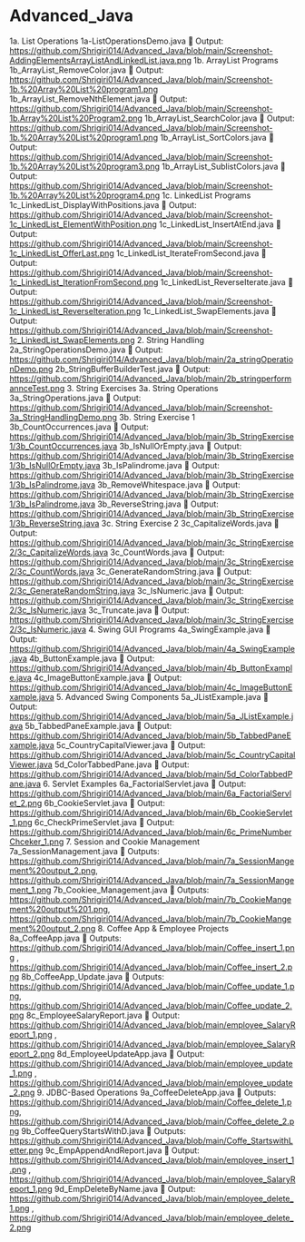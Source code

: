 # Advanced_Java

1a. List Operations
1a-ListOperationsDemo.java
📸 Output: https://github.com/Shrigiri014/Advanced_Java/blob/main/Screenshot-AddingElementsArrayListAndLinkedList.java.png
1b. ArrayList Programs
1b_ArrayList_RemoveColor.java
📸 Output: https://github.com/Shrigiri014/Advanced_Java/blob/main/Screenshot-1b.%20Array%20List%20program1.png
1b_ArrayList_RemoveNthElement.java
📸 Output: https://github.com/Shrigiri014/Advanced_Java/blob/main/Screenshot-1b.Array%20List%20Program2.png
1b_ArrayList_SearchColor.java
📸 Output: https://github.com/Shrigiri014/Advanced_Java/blob/main/Screenshot-1b.%20Array%20List%20program1.png
1b_ArrayList_SortColors.java
📸 Output: https://github.com/Shrigiri014/Advanced_Java/blob/main/Screenshot-1b.%20Array%20List%20program3.png
1b_ArrayList_SublistColors.java
📸 Output: https://github.com/Shrigiri014/Advanced_Java/blob/main/Screenshot-1b.%20Array%20List%20program4.png
1c. LinkedList Programs
1c_LinkedList_DisplayWithPositions.java
📸 Output: https://github.com/Shrigiri014/Advanced_Java/blob/main/Screenshot-1c_LinkedList_ElementWithPosition.png
1c_LinkedList_InsertAtEnd.java
📸 Output: https://github.com/Shrigiri014/Advanced_Java/blob/main/Screenshot-1c_LinkedList_OfferLast.png
1c_LinkedList_IterateFromSecond.java
📸 Output: https://github.com/Shrigiri014/Advanced_Java/blob/main/Screenshot-1c_LinkedList_IterationFromSecond.png
1c_LinkedList_ReverseIterate.java
📸 Output: https://github.com/Shrigiri014/Advanced_Java/blob/main/Screenshot-1c_LinkedList_ReverseIteration.png
1c_LinkedList_SwapElements.java
📸 Output: https://github.com/Shrigiri014/Advanced_Java/blob/main/Screenshot-1c_LinkedList_SwapElements.png
2. String Handling
2a_StringOperationsDemo.java
📸 Output: https://github.com/Shrigiri014/Advanced_Java/blob/main/2a_stringOperationDemo.png
2b_StringBufferBuilderTest.java
📸 Output: https://github.com/Shrigiri014/Advanced_Java/blob/main/2b_stringperformannceTest.png
3. String Exercises
3a. String Operations
3a_StringOperations.java
📸 Output: https://github.com/Shrigiri014/Advanced_Java/blob/main/Screenshot-3a_StringHandlingDemo.png
3b. String Exercise 1
3b_CountOccurrences.java
📸 Output: https://github.com/Shrigiri014/Advanced_Java/blob/main/3b_StringExercise1/3b_CountOccurrences.java
3b_IsNullOrEmpty.java
📸 Output: https://github.com/Shrigiri014/Advanced_Java/blob/main/3b_StringExercise1/3b_IsNullOrEmpty.java
3b_IsPalindrome.java
📸 Output: https://github.com/Shrigiri014/Advanced_Java/blob/main/3b_StringExercise1/3b_IsPalindrome.java
3b_RemoveWhitespace.java
📸 Output: https://github.com/Shrigiri014/Advanced_Java/blob/main/3b_StringExercise1/3b_IsPalindrome.java
3b_ReverseString.java
📸 Output: https://github.com/Shrigiri014/Advanced_Java/blob/main/3b_StringExercise1/3b_ReverseString.java
3c. String Exercise 2
3c_CapitalizeWords.java
📸 Output: https://github.com/Shrigiri014/Advanced_Java/blob/main/3c_StringExercise2/3c_CapitalizeWords.java
3c_CountWords.java
📸 Output: https://github.com/Shrigiri014/Advanced_Java/blob/main/3c_StringExercise2/3c_CountWords.java
3c_GenerateRandomString.java
📸 Output: https://github.com/Shrigiri014/Advanced_Java/blob/main/3c_StringExercise2/3c_GenerateRandomString.java
3c_IsNumeric.java
📸 Output: https://github.com/Shrigiri014/Advanced_Java/blob/main/3c_StringExercise2/3c_IsNumeric.java
3c_Truncate.java
📸 Output: https://github.com/Shrigiri014/Advanced_Java/blob/main/3c_StringExercise2/3c_IsNumeric.java
4. Swing GUI Programs
4a_SwingExample.java
📸 Output: https://github.com/Shrigiri014/Advanced_Java/blob/main/4a_SwingExample.java
4b_ButtonExample.java
📸 Output: https://github.com/Shrigiri014/Advanced_Java/blob/main/4b_ButtonExample.java
4c_ImageButtonExample.java
📸 Output: https://github.com/Shrigiri014/Advanced_Java/blob/main/4c_ImageButtonExample.java
5. Advanced Swing Components
5a_JListExample.java
📸 Output: https://github.com/Shrigiri014/Advanced_Java/blob/main/5a_JListExample.java
5b_TabbedPaneExample.java
📸 Output: https://github.com/Shrigiri014/Advanced_Java/blob/main/5b_TabbedPaneExample.java
5c_CountryCapitalViewer.java
📸 Output: https://github.com/Shrigiri014/Advanced_Java/blob/main/5c_CountryCapitalViewer.java
5d_ColorTabbedPane.java
📸 Output: https://github.com/Shrigiri014/Advanced_Java/blob/main/5d_ColorTabbedPane.java
6. Servlet Examples
6a_FactorialServlet.java
📸 Output: https://github.com/Shrigiri014/Advanced_Java/blob/main/6a_FactorialServlet_2.png
6b_CookieServlet.java
📸 Output: https://github.com/Shrigiri014/Advanced_Java/blob/main/6b_CookieServlet_1.png
6c_CheckPrimeServlet.java
📸 Output: https://github.com/Shrigiri014/Advanced_Java/blob/main/6c_PrimeNumberChceker_1.png
7. Session and Cookie Management
7a_SessionManagement.java
📸 Outputs: https://github.com/Shrigiri014/Advanced_Java/blob/main/7a_SessionMangement%20output_2.png, https://github.com/Shrigiri014/Advanced_Java/blob/main/7a_SessionMangement_1.png
7b_Cookiee_Management.java
📸 Outputs: https://github.com/Shrigiri014/Advanced_Java/blob/main/7b_CookieMangement%20output%201.png, https://github.com/Shrigiri014/Advanced_Java/blob/main/7b_CookieMangement%20output_2.png
8. Coffee App & Employee Projects
8a_CoffeeApp.java
📸 Outputs: https://github.com/Shrigiri014/Advanced_Java/blob/main/Coffee_insert_1.png , https://github.com/Shrigiri014/Advanced_Java/blob/main/Coffee_insert_2.png
8b_CoffeeApp_Update.java
📸 Outputs: https://github.com/Shrigiri014/Advanced_Java/blob/main/Coffee_update_1.png, https://github.com/Shrigiri014/Advanced_Java/blob/main/Coffee_update_2.png
8c_EmployeeSalaryReport.java
📸 Output: https://github.com/Shrigiri014/Advanced_Java/blob/main/employee_SalaryReport_1.png , https://github.com/Shrigiri014/Advanced_Java/blob/main/employee_SalaryReport_2.png
8d_EmployeeUpdateApp.java
📸 Output: https://github.com/Shrigiri014/Advanced_Java/blob/main/employee_update_1.png , https://github.com/Shrigiri014/Advanced_Java/blob/main/employee_update_2.png
9. JDBC-Based Operations
9a_CoffeeDeleteApp.java
📸 Outputs: https://github.com/Shrigiri014/Advanced_Java/blob/main/Coffee_delete_1.png, https://github.com/Shrigiri014/Advanced_Java/blob/main/Coffee_delete_2.png
9b_CoffeeQueryStartsWithD.java
📸 Outputs: https://github.com/Shrigiri014/Advanced_Java/blob/main/Coffe_StartswithLetter.png
9c_EmpAppendAndReport.java
📸 Output: https://github.com/Shrigiri014/Advanced_Java/blob/main/employee_insert_1.png , https://github.com/Shrigiri014/Advanced_Java/blob/main/employee_SalaryReport_1.png
9d_EmpDeleteByName.java
📸 Output: https://github.com/Shrigiri014/Advanced_Java/blob/main/employee_delete_1.png , https://github.com/Shrigiri014/Advanced_Java/blob/main/employee_delete_2.png
